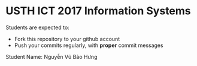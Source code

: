 USTH ICT 2017 Information Systems
=====================================

Students are expected to:
* Fork this repository to your github account
* Push your commits regularly, with **proper** commit messages

Student Name: Nguyễn Vũ Bảo Hưng

